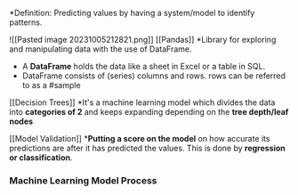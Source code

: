 *Definition: Predicting values by having a system/model to identify patterns. 

![[Pasted image 20231005212821.png]]
[[Pandas]]
*Library for exploring and manipulating data with the use of DataFrame. 
* A **DataFrame** holds the data like a sheet in Excel or a table in SQL.
* DataFrame consists of (series) columns and rows. rows can be referred to as a #sample

[[Decision Trees]] 
*It's a machine learning model which divides the data into **categories of 2** and keeps expanding depending on the **tree depth/leaf nodes**

[[Model Validation]]
***Putting a score on the model** on how accurate its predictions are after it has predicted the values. This is done by **regression or classification**.

### Machine Learning Model Process